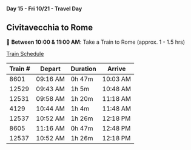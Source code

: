 #### Day 15 - Fri 10/21 - Travel Day
## **Civitavecchia to Rome**

🚋 **Between 10:00 & 11:00 AM**: Take a Train to Rome (approx. 1 - 1.5 hrs)

[Train Schedule](trenitalia.com/en.html)
<div class="text-xs">

| Train # | Depart   | Duration | Arrive   |
| ------- | -------- | -------- | -------- |
| 8601    | 09:16 AM | 0h 47m   | 10:03 AM |
| 12529   | 09:43 AM | 1h 5m    | 10:48 AM |
| 12531   | 09:58 AM | 1h 20m   | 11:18 AM |
| 4129    | 10:44 AM | 1h 4m    | 11:48 AM |
| 12537   | 10:52 AM | 1h 26m   | 12:18 PM |
| 8605    | 11:16 AM | 0h 47m   | 12:48 PM |
| 12537   | 10:52 AM | 1h 26m   | 12:18 PM |

</div>